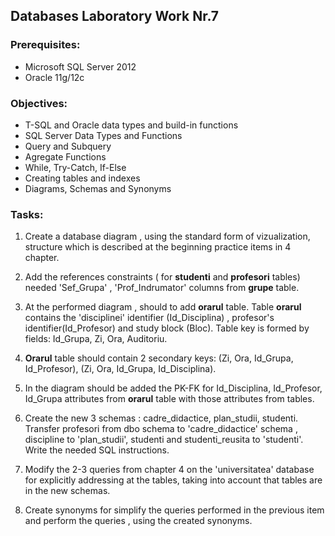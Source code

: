 ## Databases Laboratory Work Nr.7


### Prerequisites:
  - Microsoft SQL Server 2012
  - Oracle 11g/12c

### Objectives:
  - T-SQL and Oracle data types and build-in functions
  - SQL Server Data Types and Functions
  - Query and Subquery
  - Agregate Functions
  - While, Try-Catch, If-Else
  - Creating tables and indexes
  - Diagrams, Schemas and Synonyms
  
 ### Tasks: 
 
 1. Create a database diagram , using the standard form of vizualization, structure which is described at the beginning practice items in
 4 chapter. 
 
 2. Add the references constraints ( for **studenti** and **profesori** tables) needed 'Sef_Grupa' , 'Prof_Indrumator' columns from **grupe** table. 
 
 3. At the performed diagram , should to add **orarul** table. Table **orarul** contains the 'disciplinei' identifier (Id_Disciplina) , profesor's identifier(Id_Profesor) and study block (Bloc). Table key is formed by fields: Id_Grupa, Zi, Ora, Auditoriu. 
 
 4. **Orarul** table should contain 2 secondary keys: (Zi, Ora, Id_Grupa, Id_Profesor), (Zi, Ora, Id_Grupa, Id_Disciplina). 
 
 5. In the diagram should be added the PK-FK for Id_Disciplina, Id_Profesor, Id_Grupa attributes from **orarul** table with those attributes from tables. 
 
 6. Create the new 3 schemas : cadre_didactice, plan_studii, studenti. Transfer profesori from dbo schema to 'cadre_didactice' schema , discipline to 'plan_studii', studenti and studenti_reusita to 'studenti'. Write the needed SQL instructions. 
 
 7. Modify the 2-3 queries from chapter 4 on the 'universitatea' database for explicitly addressing at the tables, taking into account that tables are in the new schemas. 
 
 8. Create synonyms for simplify the queries performed in the previous item and perform the queries , using the created synonyms.
